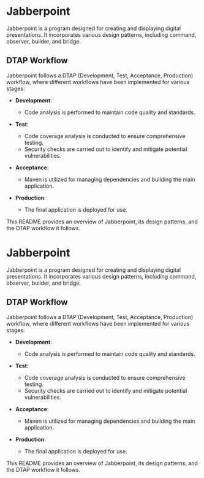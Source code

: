 # Jabberpoint

Jabberpoint is a program designed for creating and displaying digital presentations. It incorporates various design patterns, including command, observer, builder, and bridge.


## DTAP Workflow

Jabberpoint follows a DTAP (Development, Test, Acceptance, Production) workflow, where different workflows have been implemented for various stages:

- **Development**:
  - Code analysis is performed to maintain code quality and standards.
  
- **Test**:
  - Code coverage analysis is conducted to ensure comprehensive testing.
  - Security checks are carried out to identify and mitigate potential vulnerabilities.
  
- **Acceptance**:
  - Maven is utilized for managing dependencies and building the main application.
  
- **Production**:
  - The final application is deployed for use.

This README provides an overview of Jabberpoint, its design patterns, and the DTAP workflow it follows.
# Jabberpoint

Jabberpoint is a program designed for creating and displaying digital presentations. It incorporates various design patterns, including command, observer, builder, and bridge.


## DTAP Workflow

Jabberpoint follows a DTAP (Development, Test, Acceptance, Production) workflow, where different workflows have been implemented for various stages:

- **Development**:
  - Code analysis is performed to maintain code quality and standards.
  
- **Test**:
  - Code coverage analysis is conducted to ensure comprehensive testing.
  - Security checks are carried out to identify and mitigate potential vulnerabilities.
  
- **Acceptance**:
  - Maven is utilized for managing dependencies and building the main application.
  
- **Production**:
  - The final application is deployed for use.

This README provides an overview of Jabberpoint, its design patterns, and the DTAP workflow it follows.
